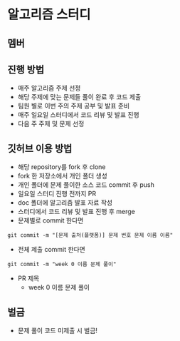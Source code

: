 # 알고리즘 스터디

## 멤버

## 진행 방법
* 매주 알고리즘 주제 선정
* 해당 주제에 맞는 문제들 풀이 완료 후 코드 제출
* 팀원 별로 이번 주의 주제 공부 및 발표 준비
* 매주 일요일 스터디에서 코드 리뷰 및 발표 진행
* 다음 주 주제 및 문제 선정

## 깃허브 이용 방법
* 해당 repository를 fork 후 clone
* fork 한 저장소에서 개인 폴더 생성
* 개인 폴더에 문제 풀이한 소스 코드 commit 후 push
* 일요일 스터디 진행 전까지 PR
* doc 폴더에 알고리즘 발표 자료 작성
* 스터디에서 코드 리뷰 및 발표 진행 후 merge
* 문제별로 commit 한다면
```
git commit -m "[문제 출처(플랫폼)] 문제 번호 문제 이름 이름"
```
* 전체 제출 commit 한다면
```
git commit -m "week 0 이름 문제 풀이"
```
* PR 제목
  * week 0 이름 문제 풀이

## 벌금
* 문제 풀이 코드 미제출 시 벌금!